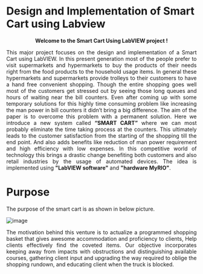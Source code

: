 # Design and Implementation of Smart Cart using Labview 
<p align="center" >
 <b> Welcome to the Smart Cart Using LabVIEW project ! </b>
 </p>
<p align="justify" >    
This major project focuses on the design and implementation of a Smart Cart using LabVIEW.
In this present generation most of the people prefer to visit supermarkets and hypermarkets to buy the products of their needs right from the food products to the household usage items. In general these hypermarkets and supermarkets provide trolleys to their customers to have a hand free convenient shopping. Though the entire shopping goes well most of the customers get stressed out by seeing those long queues and hours of waiting near the bill counters. Even after coming up with some temporary solutions for this highly time consuming problem like increasing the man power in bill counters it didn’t bring a big difference. The aim of the paper is to overcome this problem with a permanent solution. Here we introduce a new system called <b>“SMART CART”</b> where we can most probably eliminate the time taking process at the counters. This ultimately leads to the customer satisfaction from the starting of the shopping till the end point. And also adds benefits like reduction of man power requirement and high efficiency with low expenses. In this competitive world of technology this brings a drastic change benefiting both customers and also retail industries by the usage of automated devices. The idea is implemented using <b>"LabVIEW software"</b> and <b>"hardware MyRIO"</b>. </p>
  

  
# Purpose
The purpose of the smart cart is as shown in below picture.

![image](https://github.com/imsvreddy1998/Design-and-Implementation-of-Smart-Cart-using-Labview/assets/124395648/8090ec69-c3d6-442b-9ec0-5043a6109b26)

<p align="justify" >
The motivation behind this venture is to actualize a programmed shopping basket that gives awesome accommodation and proficiency to clients, Help clients effectively find the coveted items. Our objective incorporates keeping away from impacts with obstructions and distinguishing available courses, gathering client input and upgrading the way required to oblige the shopping rundown, and educating client when the truck is blocked.</p>
